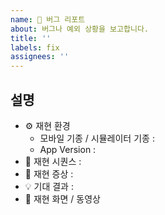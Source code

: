 ```yaml
---
name: 🐞 버그 리포트
about: 버그나 예외 상황을 보고합니다.
title: ''
labels: fix
assignees: ''
---
```


## 설명

- ⚙ 재현 환경
    - 모바일 기종 / 시뮬레이터 기종 :
    - App Version :
- 🔸 재현 시퀀스 : 
- 🔎 재현 증상 :
- 💡 기대 결과 :
- 📸 재현 화면 / 동영상
